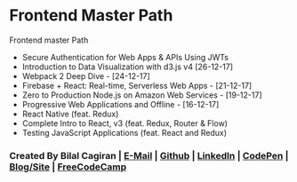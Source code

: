 # Frontend Master Path
Frontend master Path

* Secure Authentication for Web Apps & APIs Using JWTs
* Introduction to Data Visualization with d3.js v4 [26-12-17]
* Webpack 2 Deep Dive - [24-12-17]
* Firebase + React: Real-time, Serverless Web Apps - [21-12-17]
* Zero to Production Node.js on Amazon Web Services - [19-12-17]
* Progressive Web Applications and Offline - [16-12-17]
* React Native (feat. Redux)
* Complete Intro to React, v3 (feat. Redux, Router & Flow)
* Testing JavaScript Applications (feat. React and Redux)


### Created By Bilal Cagiran | [E-Mail](mailto:bcagiran@hotmail.com) | [Github](https://github.com/extwiii/) | [LinkedIn](https://linkedin.com/in/bilalcagiran) | [CodePen](http://codepen.io/extwiii/) | [Blog/Site](http://bilalcagiran.com) | [FreeCodeCamp](https://www.freecodecamp.com/extwiii) 

